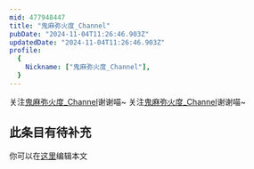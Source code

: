 ```yaml
---
mid: 477948447
title: "鬼麻弥火度_Channel"
pubDate: "2024-11-04T11:26:46.903Z"
updatedDate: "2024-11-04T11:26:46.903Z"
profile:
  {
    Nickname: ["鬼麻弥火度_Channel"],
  }
---
```


关注[鬼麻弥火度_Channel](https://space.bilibili.com/477948447)谢谢喵~ 关注[鬼麻弥火度_Channel](https://space.bilibili.com/477948447)谢谢喵~

## 此条目有待补充
你可以在[这里](https://github.com/Yuhanawa/VTuber.ICU-Content/edit/master/v/鬼麻弥火度_Channel/index.md)编辑本文
